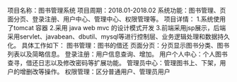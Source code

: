项目名称：图书管理系统 
项目周期：2018.01-2018.02 
系统功能：图书管理、页面分页、登录注册、用户中心、管理中心、权限管理等。 
项目详情： 
1.系统使用了tomcat 容器 
2.采用 java web mvc 的设计模式开发 
3.前端采用jsp展示，后端采用servlet、javabean、dbutil、mysql等进行控制层、业务逻辑处理和数据持久化。 
具体工作如下： 
图书管理：图书的借还 
页面分页：分页显示图书分类、图书列表以及简略信息。 
登录注册：用户信息查询、增加。 
用户个人中心：个人图书查寻，借还日志以及修改密码等扩展功能。 
管理员中心：管理图书上、下架，用户的增删改等操作。 
权限管理：区分普通用户、管理员用户
